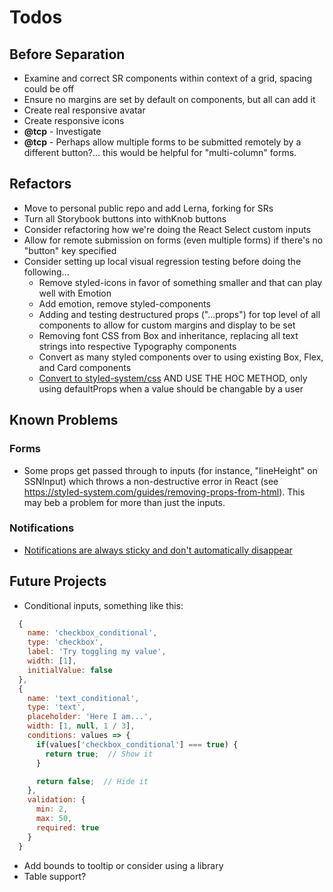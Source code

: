 # Todos

## Before Separation

- Examine and correct SR components within context of a grid, spacing could be off
- Ensure no margins are set by default on components, but all can add it
- Create real responsive avatar
- Create responsive icons
- **@tcp** - Investigate <FastField />
- **@tcp** - Perhaps allow multiple forms to be submitted remotely by a different button?... this would be helpful for "multi-column" forms.

## Refactors

- Move to personal public repo and add Lerna, forking for SRs
- Turn all Storybook buttons into withKnob buttons
- Consider refactoring how we're doing the React Select custom inputs
- Allow for remote submission on forms (even multiple forms) if there's no "button" key specified
- Consider setting up local visual regression testing before doing the following...
  - Remove styled-icons in favor of something smaller and that can play well with Emotion
  - Add emotion, remove styled-components
  - Adding and testing destructured props ("...props") for top level of all components to allow for custom margins and display to be set
  - Removing font CSS from Box and inheritance, replacing all text strings into respective Typography components
  - Convert as many styled components over to using existing Box, Flex, and Card components
  - [Convert to styled-system/css](https://styled-system.com/css/) AND USE THE HOC METHOD, only using defaultProps when a value should be changable by a user

## Known Problems

### Forms

- Some props get passed through to inputs (for instance, "lineHeight" on SSNInput) which throws a non-destructive error in React (see https://styled-system.com/guides/removing-props-from-html). This may beb a problem for more than just the inputs.

### Notifications

- [Notifications are always sticky and don't automatically disappear](src/notifications/index.js)

## Future Projects

- Conditional inputs, something like this:

```js
  {
    name: 'checkbox_conditional',
    type: 'checkbox',
    label: 'Try toggling my value',
    width: [1],
    initialValue: false
  },
  {
    name: 'text_conditional',
    type: 'text',
    placeholder: 'Here I am...',
    width: [1, null, 1 / 3],
    conditions: values => {
      if(values['checkbox_conditional'] === true) {
        return true;  // Show it
      }

      return false;  // Hide it
    },
    validation: {
      min: 2,
      max: 50,
      required: true
    }
  }
```

- Add bounds to tooltip or consider using a library
- Table support?
